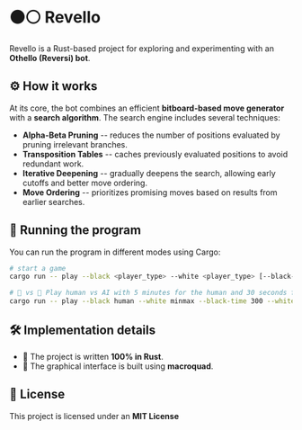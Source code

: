 # ⚫⚪ Revello

Revello is a Rust-based project for exploring and experimenting with an
**Othello (Reversi) bot**.

## ⚙️ How it works

At its core, the bot combines an efficient **bitboard-based move
generator** with a **search algorithm**.
The search engine includes several techniques:

-   **Alpha-Beta Pruning** -- reduces the number of positions evaluated
    by pruning irrelevant branches.
-   **Transposition Tables** -- caches previously evaluated positions to
    avoid redundant work.
-   **Iterative Deepening** -- gradually deepens the search, allowing
    early cutoffs and better move ordering.
-   **Move Ordering** -- prioritizes promising moves based on results
    from earlier searches.

## 🚀 Running the program

You can run the program in different modes using Cargo:

``` bash
# start a game
cargo run -- play --black <player_type> --white <player_type> [--black-time <seconds>] [--white-time <seconds>]

# 🧑 vs 🤖 Play human vs AI with 5 minutes for the human and 30 seconds for the bot
cargo run -- play --black human --white minmax --black-time 300 --white-time 30

```

## 🛠️ Implementation details

-   🦀 The project is written **100% in Rust**.
-   🎨 The graphical interface is built using **macroquad**.

## 📜 License

This project is licensed under an **MIT License**
